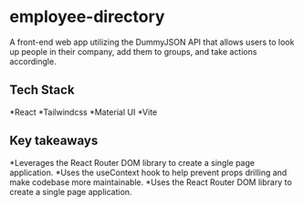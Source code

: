 # employee-directory
A front-end web app utilizing the DummyJSON API that allows users to look up people in their company, add them to groups, and take actions accordingle.

## Tech Stack
*React
*Tailwindcss
*Material UI
*Vite

## Key takeaways
*Leverages the React Router DOM library to create a single page application.
*Uses the useContext hook to help prevent props drilling and make codebase more maintainable.
*Uses the React Router DOM library to create a single page application.
